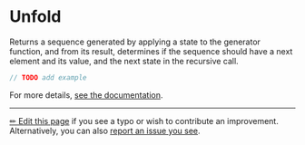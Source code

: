 # Unfold

Returns a sequence generated by applying a state to the generator function,
and from its result, determines if the sequence should have a next element and
its value, and the next state in the recursive call.

```c# --destination-file ../code/Program.cs --region statements --project ../code/TryMoreLinq.csproj
// TODO add example
```

For more details, [see the documentation][doc].

---

[&#x270F; Edit this page][edit] if you see a typo or wish to contribute an
improvement. Alternatively, you can also [report an issue you see][issue].


[edit]: https://github.com/morelinq/try/edit/master/unfold.md
[issue]: https://github.com/morelinq/try/issues/new?title=Unfold
[doc]: https://morelinq.github.io/3.1/ref/api/html/M_MoreLinq_MoreEnumerable_Unfold__3.htm
